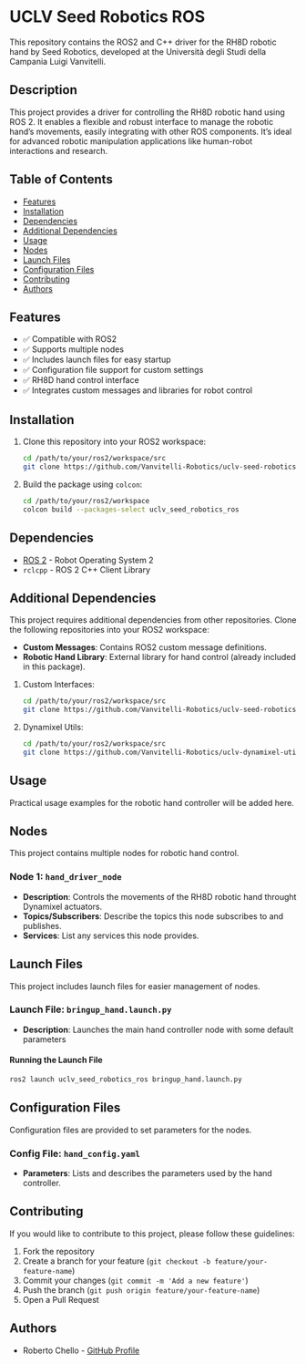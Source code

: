 
# UCLV Seed Robotics ROS


This repository contains the ROS2 and C++ driver for the RH8D robotic hand by Seed Robotics, developed at the Università degli Studi della Campania Luigi Vanvitelli.

## Description

This project provides a driver for controlling the RH8D robotic hand using ROS 2. It enables a flexible and robust interface to manage the robotic hand’s movements, easily integrating with other ROS components. It’s ideal for advanced robotic manipulation applications like human-robot interactions and research.

## Table of Contents

- [Features](#features)
- [Installation](#installation)
- [Dependencies](#dependencies)
- [Additional Dependencies](#additional-dependencies)
- [Usage](#usage)
- [Nodes](#nodes)
- [Launch Files](#launch-files)
- [Configuration Files](#configuration-files)
- [Contributing](#contributing)
- [Authors](#authors)

## Features

- ✅ Compatible with ROS2
- ✅ Supports multiple nodes
- ✅ Includes launch files for easy startup
- ✅ Configuration file support for custom settings
- ✅ RH8D hand control interface
- ✅ Integrates custom messages and libraries for robot control

## Installation

1. Clone this repository into your ROS2 workspace:
   ```bash
   cd /path/to/your/ros2/workspace/src
   git clone https://github.com/Vanvitelli-Robotics/uclv-seed-robotics-ros.git
   ```
2. Build the package using `colcon`:
   ```bash
   cd /path/to/your/ros2/workspace
   colcon build --packages-select uclv_seed_robotics_ros
   ```

## Dependencies

- [ROS 2](https://index.ros.org/doc/ros2/) - Robot Operating System 2
- `rclcpp` - ROS 2 C++ Client Library

## Additional Dependencies

This project requires additional dependencies from other repositories. Clone the following repositories into your ROS2 workspace:
- **Custom Messages**: Contains ROS2 custom message definitions.
- **Robotic Hand Library**: External library for  hand control (already included in this package).

1. Custom Interfaces:
   ```bash
   cd /path/to/your/ros2/workspace/src
   git clone https://github.com/Vanvitelli-Robotics/uclv-seed-robotics-interfaces.git
   ```
2. Dynamixel Utils:
   ```bash
   cd /path/to/your/ros2/workspace/src
   git clone https://github.com/Vanvitelli-Robotics/uclv-dynamixel-utils.git
   ```

## Usage

Practical usage examples for the robotic hand controller will be added here.

## Nodes

This project contains multiple nodes for robotic hand control.

### Node 1: `hand_driver_node`
- **Description**: Controls the movements of the RH8D robotic hand throught Dynamixel actuators.
- **Topics/Subscribers**: Describe the topics this node subscribes to and publishes.
- **Services**: List any services this node provides.

## Launch Files

This project includes launch files for easier management of nodes.

### Launch File: `bringup_hand.launch.py`
- **Description**: Launches the main hand controller node with some default parameters

#### Running the Launch File

```bash
ros2 launch uclv_seed_robotics_ros bringup_hand.launch.py
```

## Configuration Files

Configuration files are provided to set parameters for the nodes.

### Config File: `hand_config.yaml`
- **Parameters**: Lists and describes the parameters used by the hand controller.

## Contributing

If you would like to contribute to this project, please follow these guidelines:

1. Fork the repository
2. Create a branch for your feature (`git checkout -b feature/your-feature-name`)
3. Commit your changes (`git commit -m 'Add a new feature'`)
4. Push the branch (`git push origin feature/your-feature-name`)
5. Open a Pull Request


## Authors

- Roberto Chello - [GitHub Profile](https://github.com/robertochello)
